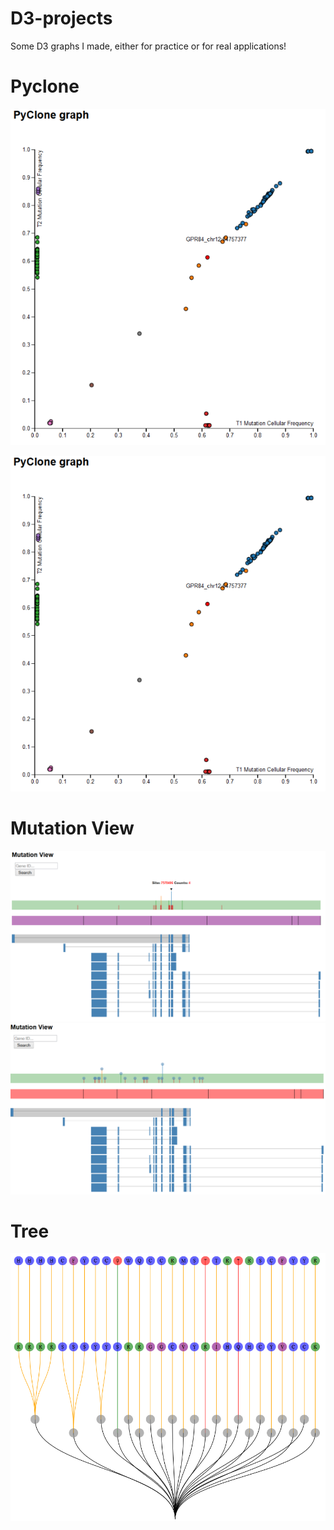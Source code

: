 D3-projects
===========

Some D3 graphs I made, either for practice or for real applications! 



# Pyclone 
![pyclone](/images/pyclone.png)

<p align="center">
  <img src="/images/pyclone.png">
</p>

# Mutation View 
![mutationView1](/images/mutationView_info.png)
![mutationView2](/images/mutationView_spliced.PNG)

# Tree
![tree](/images/tree_branch.PNG)

